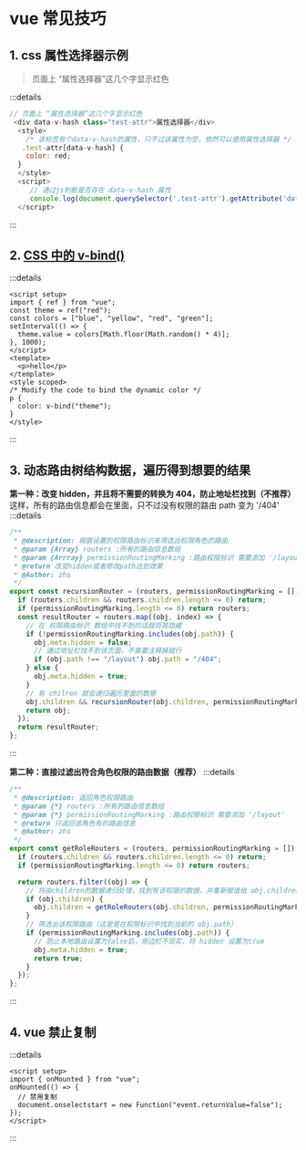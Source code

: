 # vue 常见技巧

## 1. css 属性选择器示例

> 页面上 “属性选择器”这几个字显示红色

:::details

```js
// 页面上 “属性选择器”这几个字显示红色
 <div data-v-hash class="test-attr">属性选择器</div>
  <style>
    /* 该标签有个data-v-hash的属性，只不过该属性为空，依然可以使用属性选择器 */
   .test-attr[data-v-hash] {
    color: red;
  }
  </style>
  <script>
     // 通过js判断是否存在 data-v-hash 属性
     console.log(document.querySelector('.test-attr').getAttribute('data-v-hash') === ''); // true
  </script>
```

:::

## 2. [CSS 中的 v-bind()](https://cn.vuejs.org/api/sfc-css-features.html#v-bind-in-css)

:::details

```vue
<script setup>
import { ref } from "vue";
const theme = ref("red");
const colors = ["blue", "yellow", "red", "green"];
setInterval(() => {
  theme.value = colors[Math.floor(Math.random() * 4)];
}, 1000);
</script>
<template>
  <p>hello</p>
</template>
<style scoped>
/* Modify the code to bind the dynamic color */
p {
  color: v-bind("theme");
}
</style>
```

:::

## 3. 动态路由树结构数据，遍历得到想要的结果

**第一种：改变 hidden，并且将不需要的转换为 404，防止地址栏找到（不推荐）**
这样，所有的路由信息都会在里面，只不过没有权限的路由 path 变为 '/404'
:::details

```js
/**
 * @description: 根据设置的权限路由标识来筛选出权限角色的路由
 * @param {Array} routers :所有的路由信息数组
 * @param {Arrray} permissionRoutingMarking :路由权限标识 需要添加 '/layout'
 * @return 改变hidden或者修改path达到效果
 * @Author: zhs
 */
export const recursionRouter = (routers, permissionRoutingMarking = []) => {
  if (routers.children && routers.children.length <= 0) return;
  if (permissionRoutingMarking.length <= 0) return routers;
  const resultRouter = routers.map((obj, index) => {
    // 在 权限路由标识 数组中找不到的话就将其隐藏
    if (!permissionRoutingMarking.includes(obj.path)) {
      obj.meta.hidden = false;
      // 通过地址栏找不到该页面，不需要注释掉就行
      if (obj.path !== "/layout") obj.path = "/404";
    } else {
      obj.meta.hidden = true;
    }
    // 有 chilren 就会递归遍历里面的数据
    obj.children && recursionRouter(obj.children, permissionRoutingMarking);
    return obj;
  });
  return resultRouter;
};
```

:::

**第二种：直接过滤出符合角色权限的路由数据（推荐）**
:::details

```js
/**
 * @description: 返回角色权限路由
 * @param {*} routers :所有的路由信息数组
 * @param {*} permissionRoutingMarking :路由权限标识 需要添加 '/layout'
 * @return 只返回该角色有的路由信息
 * @Author: zhs
 */
export const getRoleRouters = (routers, permissionRoutingMarking = []) => {
  if (routers.children && routers.children.length <= 0) return;
  if (permissionRoutingMarking.length <= 0) return routers;

  return routers.filter((obj) => {
    // 将由children的数据递归处理，找到有该权限的数据，并重新赋值给 obj.children
    if (obj.children) {
      obj.children = getRoleRouters(obj.children, permissionRoutingMarking);
    }
    // 筛选出该权限路由（这里是在权限标识中找到当前的 obj.path）
    if (permissionRoutingMarking.includes(obj.path)) {
      // 防止本地路由设置为false后，侧边栏不现实，将 hidden 设置为true
      obj.meta.hidden = true;
      return true;
    }
  });
};
```

:::

## 4. vue 禁止复制

:::details

```vue
<script setup>
import { onMounted } from "vue";
onMounted(() => {
  // 禁用复制
  document.onselectstart = new Function("event.returnValue=false");
});
</script>
```

:::
